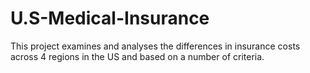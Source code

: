 # U.S-Medical-Insurance
This project examines and analyses the differences in insurance costs across 4 regions in the US and based on a number of criteria.
